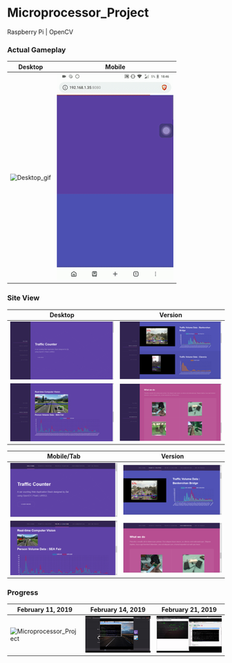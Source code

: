 # Microprocessor_Project
Raspberry Pi | OpenCV

### Actual Gameplay
| Desktop | Mobile |
| ------------- |:-------------:|
| ![Desktop_gif](media/desktop.gif)      | ![Desktop_site2](media/mobile1.gif)  |
### Site View
| Desktop | Version           |
| ------------- |:-------------:|
| ![Desktop_site1](media/site1.png)      | ![Desktop_site2](media/site2.png)  |
| ![Desktop_site3](media/site3.png)      | ![Desktop_site4](media/site4.png)  |

| Mobile/Tab  | Version           |
| ------------- |:-------------:|
| ![Desktop_site1](media/tab1.png)      | ![Desktop_site2](media/tab2.png)  |
| ![Desktop_site3](media/tab3.png)      | ![Desktop_site4](media/tab4.png)  |

### Progress
| February 11, 2019      | February 14, 2019     | February 21, 2019     |
| ------------ | ------------- | ------------- |
| ![Microprocessor_Project](media/traffic.gif) | ![Microprocessor_Project](media/traffic2.gif) | ![Microprocessor_Project](media/traffic3.gif) |

